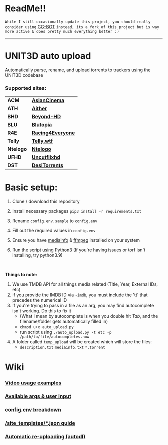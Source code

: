 # ReadMe!! 
`While I still occasionally update this project, you should really consider using` [GG-BOT](https://gitlab.com/NoobMaster669/gg-bot-upload-assistant) `instead, its a fork of this project but is way more active & does pretty much everything better :)`  


***
# UNIT3D auto upload
Automatically parse, rename, and upload torrents to trackers using the UNIT3D codebase
### Supported sites:
<table>
    <tbody>
    <tr style="text-align: left">
        <td><strong>ACM</strong></td>
        <td><strong><a href="https://asiancinema.me">AsianCinema</a></strong></td>
    </tr>
    <tr style="text-align: left">
        <td><strong>ATH</strong></td>
        <td><strong><a href="https://aither.cc">Aither</a></strong></td>
    </tr>
    <tr style="text-align: left">
        <td><strong>BHD</strong></td>
        <td><strong><a href="https://beyond-hd.me">Beyond-HD</a></strong></td>
    </tr>
    <tr style="text-align: left">
        <td><strong>BLU</strong></td>
        <td><strong><a href="https://blutopia.xyz">Blutopia</a></strong></td>
    </tr>
    <tr style="text-align: left">
        <td><strong>R4E</strong></td>
        <td><strong><a href="https://racing4everyone.eu">Racing4Everyone</a></strong></td>
    </tr>
    <tr style="text-align: left">
        <td><strong>Telly</strong></td>
        <td><strong><a href="https://telly.wtf">Telly.wtf</a></strong></td>
    </tr>
    <tr style="text-align: left">
        <td><strong>Ntelogo</strong></td>
        <td><strong><a href="https://ntelogo.org">Ntelogo</a></strong></td>
    </tr>
    <tr style="text-align: left">
        <td><strong>UFHD</strong></td>
        <td><strong><a href="https://uncutflixhd.com/">Uncutflixhd</a></strong></td>
    </tr>
    <tr style="text-align: left">
        <td><strong>DST</strong></td>
        <td><strong><a href="https://desitorrents.tv">DesiTorrents</a></strong></td>
    </tr>
    </tbody>
</table>


<!-- Basic setup -->
# Basic setup:
1. Clone / download this repository
2. Install necessary packages ```pip3 install -r requirements.txt```
3. Rename `config.env.sample` to `config.env`
4. Fill out the required values in `config.env`
5. Ensure you have [mediainfo](https://mediaarea.net/en/MediaInfo/Download/Ubuntu) & [ffmpeg](https://ffmpeg.org/download.html) installed on your system
6. Run the script using [Python3](https://www.python.org/downloads/) (If you're having issues or torf isn't installing, try python3.9)
   
   <br /> 
   
**Things to note:**
1. We use TMDB API for all things media related (Title, Year, External IDs, etc)
2. If you provide the IMDB ID via ```-imdb```, you must include the 'tt' that precedes the numerical ID
3. If you're trying to pass in a file as an arg, you may find autocomplete isn't working. Do this to fix it
    * (What I mean by autocomplete is when you double hit *Tab*, and the filename/folder gets automatically filled in)
    * ```chmod u+x auto_upload.py```
    * run script using ```./auto_upload.py -t etc -p /path/to/file/autocompletes.now```
4. A folder called ``temp_upload`` will be created which will store the files:
    * ```description.txt``` ```mediainfo.txt``` ```*.torrent```
    

# Wiki
### [Video usage examples](https://github.com/ryelogheat/xpbot/wiki/Video-examples)
### [Available args & user input](https://github.com/ryelogheat/xpbot/wiki/Args-and-User-Input)
### [config.env breakdown](https://github.com/ryelogheat/xpbot/wiki/config.env)
### [/site_templates/*.json guide](https://github.com/ryelogheat/xpbot/wiki/Tracker-Templates)
### [Automatic re-uploading (autodl)](https://github.com/ryelogheat/xpbot/wiki/autodl-irssi-automatic-re-uploading)

